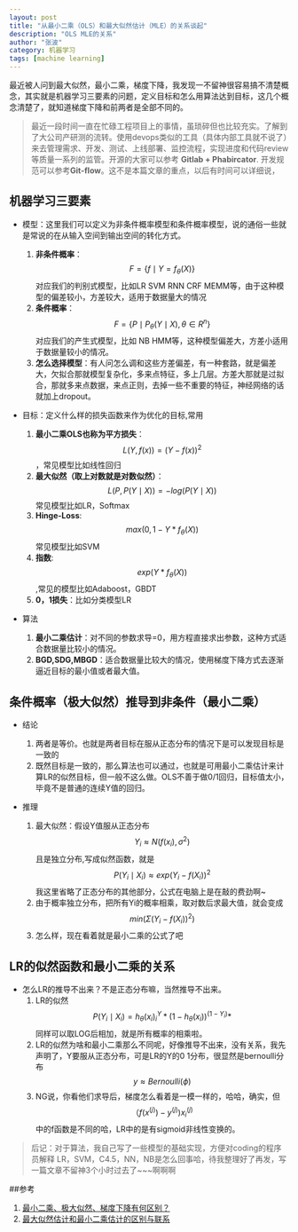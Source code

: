```yaml
---
layout: post
title: "从最小二乘（OLS）和最大似然估计（MLE）的关系谈起"
description: "OLS MLE的关系"
author: "张波"
category: 机器学习
tags: [machine learning]
---
```


最近被人问到最大似然，最小二乘，梯度下降，我发现一不留神很容易搞不清楚概念，其实就是机器学习三要素的问题，定义目标和怎么用算法达到目标，这几个概念清楚了，就知道梯度下降和前两者是全部不同的。

> 最近一段时间一直在忙碌工程项目上的事情，虽琐碎但也比较充实。了解到了大公司产研测的流转。使用devops类似的工具（具体内部工具就不说了）来去管理需求、开发、测试、上线部署、监控流程，实现进度和代码review等质量一系列的监管。开源的大家可以参考 **Gitlab + Phabircator**. 开发规范可以参考**Git-flow**。这不是本篇文章的重点，以后有时间可以详细说，
> 


## 机器学习三要素
* 模型：这里我们可以定义为非条件概率模型和条件概率模型，说的通俗一些就是常说的在从输入空间到输出空间的转化方式。

    1.	**非条件概率**： $$F=\{f\mid Y=f_\theta(X)\}$$ 对应我们的判别式模型，比如LR SVM RNN CRF MEMM等，由于这种模型的偏差较小，方差较大，适用于数据量大的情况
    2.	**条件概率**：$$F = \{ P\mid P_\theta(Y\mid X),\theta \in R^n\}$$ 对应我们的产生式模型，比如 NB HMM等，这种模型偏差大，方差小适用于数据量较小的情况。
    3.	**怎么选择模型**：有人问怎么调和这些方差偏差，有一种套路，就是偏差大，欠拟合那就模型复杂化，多来点特征，多上几层。方差大那就是过拟合，那就多来点数据，来点正则，去掉一些不重要的特征，神经网络的话就加上dropout。

* 目标：定义什么样的损失函数来作为优化的目标,常用
 
	1. **最小二乘OLS也称为平方损失**：$$ L(Y,f(x)) = (Y-f(x))^2 $$，常见模型比如线性回归
	2. **最大似然（取上对数就是对数似然）**：$$ L(P,P(Y\mid X)) = -log(P(Y\mid X))$$ 常见模型比如LR，Softmax
	3. **Hinge-Loss**: $$ max(0,1-Y*f_\theta(X))$$ 常见模型比如SVM
	4. **指数**: $$exp(Y*f_\theta(X))$$,常见的模型比如Adaboost，GBDT
	5. **0，1损失**：比如分类模型LR

* 算法
   1. **最小二乘估计**：对不同的参数求导=0，用方程直接求出参数，这种方式适合数据量比较小的情况。
   2. **BGD,SDG,MBGD**：适合数据量比较大的情况，使用梯度下降方式去逐渐逼近目标的最小值或者最大值。

## 条件概率（极大似然）推导到非条件（最小二乘）
* 结论

  1. 两者是等价。也就是两者目标在服从正态分布的情况下是可以发现目标是一致的
  2. 既然目标是一致的，那么算法也可以通过，也就是可用最小二乘估计来计算LR的似然目标，但一般不这么做。OLS不善于做0/1回归，目标值太小，毕竟不是普通的连续Y值的回归。

* 推理
  1. 最大似然：假设Y值服从正态分布 $$Y_i \approx N(f(x_i),\sigma^2) $$ 且是独立分布,写成似然函数，就是 $$ P(Y_i\mid X_i) \approx exp(Y_i - f(X_i))^2  $$ 我这里省略了正态分布的其他部分，公式在电脑上是在敲的费劲啊~
  2. 由于概率独立分布，把所有Yi的概率相乘，取对数后求最大值，就会变成$$ min(\Sigma (Y_i - f(X_i))^2) $$
  3. 怎么样，现在看着就是最小二乘的公式了吧
  
## LR的似然函数和最小二乘的关系

* 怎么LR的推导不出来？不是正态分布嘛，当然推导不出来。
  1. LR的似然 $$P(Y_i\mid X_i) = h_\theta (x_i)^Y_i *  (1-h_\theta (x_i))^(1-Y_i) *$$ 同样可以取LOG后相加，就是所有概率的相乘啦。
  2. LR的似然为啥和最小二乘那么不同呢，好像推导不出来，没有关系，我先声明了，Y要服从正态分布，可是LR的Y的0 1分布，很显然是bernoulli分布 $$y \approx Bernoulli(\phi)$$
  3. NG说，你看他们求导后，梯度怎么看着是一模一样的，哈哈，确实，但 $$（f(x^(j))-y^(j))x_i^(j) $$ 中的f函数是不同的哈，LR中的是有sigmoid非线性变换的。

> 后记：对于算法，我自己写了一些模型的基础实现，方便对coding的程序员解释 LR，SVM，C4.5，NN，NB是怎么回事哈，待我整理好了再发，写一篇文章不留神3个小时过去了~~~啊啊啊

##参考
1. [最小二乘、极大似然、梯度下降有何区别？](https://www.zhihu.com/question/24900876/answer/65176508)
2. [最大似然估计和最小二乘估计的区别与联系](http://blog.csdn.net/xidianzhimeng/article/details/20847289)
  


